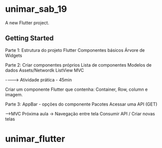 # unimar_sab_19

A new Flutter project.

## Getting Started

Parte 1:
Estrutura do projeto Flutter
Componentes básicos
Árvore de Widgets

Parte 2:
Criar componentes próprios
Lista de componentes
Modelos de dados
Assets/Networdk
ListView
MVC

---->
Atividade prática - 45min

Criar um componente Flutter que contenha:
Container, Row, column e imagem.

Parte 3:
AppBar - opções do componente
Pacotes
Acessar uma API (GET)

-->MVC
Próxima aula ->
Navegação entre tela
Consumir API / Criar novas telas


# unimar_flutter
